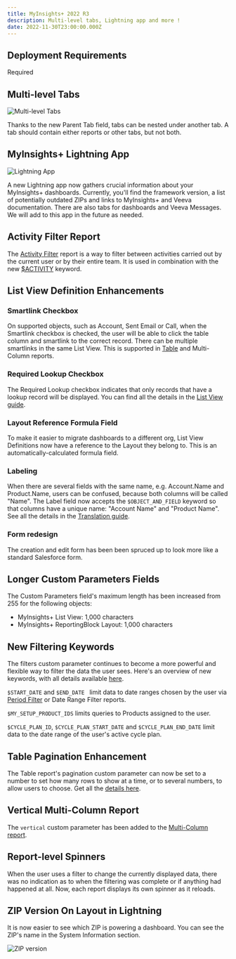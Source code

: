 ```yaml
---
title: MyInsights+ 2022 R3
description: Multi-level tabs, Lightning app and more !
date: 2022-11-30T23:00:00.000Z
---
```


## Deployment Requirements

<feature-badges package zip>Required</feature-badges>

## Multi-level Tabs

![Multi-level Tabs](/static/img/release-2022R3-nested-tabs.png "Multi-level Tabs")

Thanks to the new Parent Tab field, tabs can be nested under another tab. A tab should contain either reports or other tabs, but not both.

## MyInsights+ Lightning App

![Lightning App](/static/img/release-2022R3-lightning-app.png "Lightning App")

A new Lightning app now gathers crucial information about your MyInsights+ dashboards. Currently, you'll find the framework version, a list of potentially outdated ZIPs and links to MyInsights+ and Veeva documentation. There are also tabs for dashboards and Veeva Messages. We will add to this app in the future as needed.

## Activity Filter Report

The [Activity Filter](/reports/activity-filter) report is a way to filter between activities carried out by the current user or by their entire team. It is used in combination with the new [$ACTIVITY](/references/custom-parameters-list-view#keywords) keyword.

## List View Definition Enhancements

### Smartlink Checkbox

On supported objects, such as Account, Sent Email or Call, when the Smartlink checkbox is checked, the user will be able to click the table column and smartlink to the correct record. There can be multiple smartlinks in the same List View. This is supported in [Table](/reports/table) and Multi-Column reports.

### Required Lookup Checkbox

The Required Lookup checkbox indicates that only records that have a lookup record will be displayed. You can find all the details in the [List View guide](/guides/customise-your-list-view-based-report#required-lookups).

### Layout Reference Formula Field

To make it easier to migrate dashboards to a different org, List View Definitions now have a reference to the Layout they belong to. This is an automatically-calculated formula field.

### Labeling

When there are several fields with the same name, e.g. Account.Name and Product.Name, users can be confused, because both columns will be called "Name". The Label field now accepts the `$OBJECT_AND_FIELD` keyword so that columns have a unique name: "Account Name" and "Product Name". See all the details in the [Translation guide](/guides/translations#list-view-definition-label).

### Form redesign

The creation and edit form has been been spruced up to look more like a standard Salesforce form.

## Longer Custom Parameters Fields

The Custom Parameters field's maximum length has been increased from 255 for the following objects:

- MyInsights+ List View: 1,000 characters
- MyInsights+ ReportingBlock Layout: 1,000 characters

## New Filtering Keywords

The filters custom parameter continues to become a more powerful and flexible way to filter the data the user sees. Here's an overview of new keywords, with all details available [here](/references/custom-parameters-list-view#keywords).

`$START_DATE` and `$END_DATE ` limit data to date ranges chosen by the user via [Period Filter](/reports/period-filter) or Date Range Filter reports.

`$MY_SETUP_PRODUCT_IDS` limits queries to Products assigned to the user.

`$CYCLE_PLAN_ID`, `$CYCLE_PLAN_START_DATE` and `$CYCLE_PLAN_END_DATE` limit data to the date range of the user's active cycle plan.

## Table Pagination Enhancement

The Table report's pagination custom parameter can now be set to a number to set how many rows to show at a time, or to several numbers, to allow users to choose. Get all the [details here](/reports/table#custom-parameters).

## Vertical Multi-Column Report

The `vertical` custom parameter has been added to the [Multi-Column report](/reports/multi-column#custom-parameters).

## Report-level Spinners

When the user uses a filter to change the currently displayed data, there was no indication as to when the filtering was complete or if anything had happened at all. Now, each report displays its own spinner as it reloads.

## ZIP Version On Layout in Lightning

It is now easier to see which ZIP is powering a dashboard. You can see the ZIP's name in the System Information section.

![ZIP version](/static/img/release-2022R3-zip-version.png "ZIP version")
